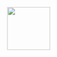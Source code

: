 <div align="left">
  <div id="header">
    <img src="https://img.freepik.com/premium-vector/pixel-art-park-bench-and-square-urban-furniture-vector-icon-for-8bit-game-on-white-background_360488-893.jpg" width="100"/>
    <style>
    .padding_r {
      padding: 50px 10px 10px 30px;
    }
    <img class="padding_r" src="https://komarev.com/ghpvc/?username=luufqa&style=flat-square&color=blue" alt=""/>
    </div>
  </div>
  
</div>


<div id="badges" align="left">
  <a href="https://www.linkedin.com/in/luufqa">
    <img src="https://img.shields.io/badge/LinkedIn-gray?style=for-the-badge&logo=linkedin&logoColor=white" alt="LinkedIn Badge"/>
  </a>
  <a href="https://vk.com/luufqa">
    <img src="https://img.shields.io/badge/vkontakte-blue?style=for-the-badge&logoColor=blue" alt="VK Badge"/>
  </a>
  <a href="https://instagram/ndluuf">
    <img src="https://img.shields.io/badge/Instagram-red?style=for-the-badge&logoColor=red" alt="Instagram Badge"/>
  </a>
</div>



<div align="left">
  <h2>
  Hey there!
    <img src="https://media.giphy.com/media/hvRJCLFzcasrR4ia7z/giphy.gif" width="30px"/>
  </h2>
I'm beginning QA Enginner from Russia. I want to realize myself as a junior quality assurance engineer with an emphasis on automation in Python. Currently, I'm working for get.phototime.pro, remote support specialist with part-time job. Now, i delve into testing and in search of work.
</div>


 

<!--
**luufqa/luufqa** is a ✨ _special_ ✨ repository because its `README.md` (this file) appears on your GitHub profile.

Here are some ideas to get you started:

- 🔭 I’m currently working on ...
- 🌱 I’m currently learning ...
- 👯 I’m looking to collaborate on ...
- 🤔 I’m looking for help with ...
- 💬 Ask me about ...
- 📫 How to reach me: ...
- 😄 Pronouns: ...
- ⚡ Fun fact: ...
-->
